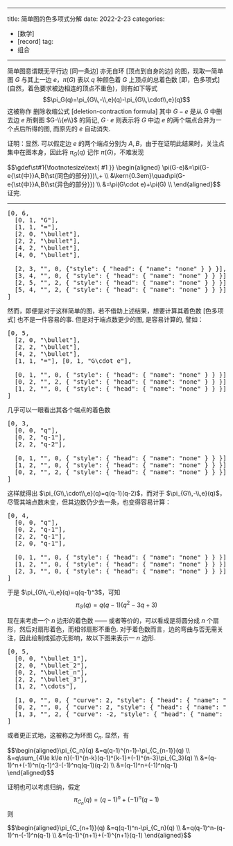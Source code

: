 
---
title: 简单图的色多项式分解
date: 2022-2-23
categories:
  - [数学]
  - [record]
tag:
  - 组合
---

简单图意谓既无平行边 $[$同一条边$]$ 亦无自环 $[$顶点到自身的边$]$ 的图，现取一简单图 $G$ 与其上一边 $e$，$\pi(G)$ 表以 $q$ 种颜色着 $G$ 上顶点的总着色数 $[$即，色多项式$] ($自然，着色要求被边相连的顶点不重色$)$，则有如下等式
$$\pi_G(q)=\pi_{G\\,-\\,e}(q)-\pi_{G\\,\cdot\\,e}(q)$$ 这被称作 删除收缩公式 $[$deletion-contraction formula$]$ 其中 $G-e$ 是从 $G$ 中删去边 $e$ 所剩图 $G-\\{e\\}$ 的简记, $G\cdot e$ 则表示将 $G$ 中边 $e$ 的两个端点合并为一个点后所得的图, 而原先的 $e$ 自动消失.

证明：显然. 可以假定边 $e$ 的两个端点分别为 $A,B$，由于在证明此结果时，关注点集中在图本身，因此将 $\pi_G(q)$ 记作 $\pi(G)$，不难发现 
<div class="scroll">$$\gdef\st#1{\footnotesize\text{ #1 }} \begin{aligned}
\pi(G-e)&=\pi(G-e{\st{中}}A,B{\st{同色的部分}})\,+ \\
&\kern{0.3em}\quad\pi(G-e{\st{中}}A,B{\st{异色的部分}}) \\
&=\pi(G\cdot e)+\pi(G) \\
\end{aligned}$$
</div> 证完.

---


<pre class="quiver" data-scale="1.5">
[0, 6,
  [0, 1, "G"],
  [1, 1, "="],
  [2, 0, "\bullet"], 
  [2, 2, "\bullet"], 
  [4, 2, "\bullet"], 
  [4, 0, "\bullet"],

  [2, 3, "", 0, {"style": { "head": { "name": "none" } } }], 
  [3, 4, "", 0, { "style": { "head": { "name": "none" } } }], 
  [2, 5, "", 2, { "style": { "head": { "name": "none" } } }], 
  [5, 4, "", 2, { "style": { "head": { "name": "none" } } }]
]
</pre>


然而，即便是对于这样简单的图，若不借助上述结果，想要计算其着色数 $[$色多项式$]$ 也不是一件容易的事. 但是对于端点数更少的图, 是容易计算的, 譬如：

<pre class="quiver" data-scale="1.5">
[0, 5,
  [2, 0, "\bullet"], 
  [2, 2, "\bullet"], 
  [4, 2, "\bullet"], 
  [1, 1, "="], [0, 1, "G\cdot e"], 
  
  [0, 1, "", 0, { "style": { "head": { "name": "none" } } }], 
  [0, 2, "", 2, { "style": { "head": { "name": "none" } } }], 
  [1, 2, "", 0, { "style": { "head": { "name": "none" } } }]
]
</pre>

几乎可以一眼看出其各个端点的着色数

<pre class="quiver" data-scale="1.5">
[0, 3,
  [0, 0, "q"],
  [0, 2, "q-1"],
  [2, 2, "q-2"],
  
  [0, 1, "", 0, { "style": { "head": { "name": "none" } } }],
  [1, 2, "", 0, { "style": { "head": { "name": "none" } } }],
  [0, 2, "", 2, { "style": { "head": { "name": "none" } } }]
]
</pre>

这样就得出 $\pi_{G\\,\cdot\\,e}(q)=q(q-1)(q-2)$，而对于 $\pi_{G\\,-\\,e}(q)$，尽管其端点数未变，但其边数仍少去一条，也变得容易计算：



<pre class="quiver" data-scale="1.5">
[0, 4, 
  [0, 0, "q"], 
  [0, 2, "q-1"], 
  [2, 2, "q-1"], 
  [2, 0, "q-1"], 
  
  [0, 1, "", 0, { "style": { "head": { "name": "none" } } }], 
  [1, 2, "", 0, { "style": { "head": { "name": "none" } } }], 
  [2, 3, "", 0, { "style": { "head": { "name": "none" } } }]
]
</pre>

于是 $\pi_{G\\,-\\,e}(q)=q(q-1)^3$，可知 
$$\pi_G(q)=q(q-1)(q^2-3q+3)$$

现在来考虑一个 $n$ 边形的着色数 —— 或者等价的，可以看成是将圆分成 $n$ 个扇形，然后对扇形着色，而相邻扇形不重色. 对于着色数而言，边的弯曲与否无需关注，因此绘制成弧亦无影响，故以下图来表示一 $n$ 边形.

<pre class="quiver" data-scale="1.5" >
[0, 5, 
  [0, 0, "\bullet_1"], 
  [2, 0, "\bullet_2"], 
  [0, 2, "\bullet_n"], 
  [2, 2, "\bullet_3"], 
  [1, 2, "\cdots"], 
  
  [1, 0, "", 0, { "curve": 2, "style": { "head": { "name": "none" } } }], 
  [0, 2, "", 0, { "curve": 2, "style": { "head": { "name": "none" } } }], 
  [1, 3, "", 2, { "curve": -2, "style": { "head": { "name": "none" } } }]
]
</pre>

或者更正式地，这被称之为环图 $C_n$. 显然，有 
<div class="scroll">
$$\begin{aligned}\pi_{C_n}(q)
&=q(q-1)^{n-1}-\pi_{C_{n-1}}(q) \\
&=q\sum_{4\le k\le n}(-1)^{n-k}(q-1)^{k-1}+(-1)^{n-3}\pi_{C_3}(q) \\ 
&=(q-1)^n+(-1)^n(q-1)^3-(-1)^nq(q-1)(q-2) \\
&=(q-1)^n+(-1)^n(q-1)
\end{aligned}$$
</div>

证明也可以考虑归纳，假定 $$\pi_{C_n}(q)=(q-1)^n+(-1)^n(q-1)$$ 则
<div class="scroll">
$$\begin{aligned}\pi_{C_{n+1}}(q)
&=q(q-1)^n-\pi_{C_n}(q) \\
&=q(q-1)^n-(q-1)^n-(-1)^n(q-1) \\
&=(q-1)^{n+1}+(-1)^{n+1}(q-1)
\end{aligned}$$
</div>



